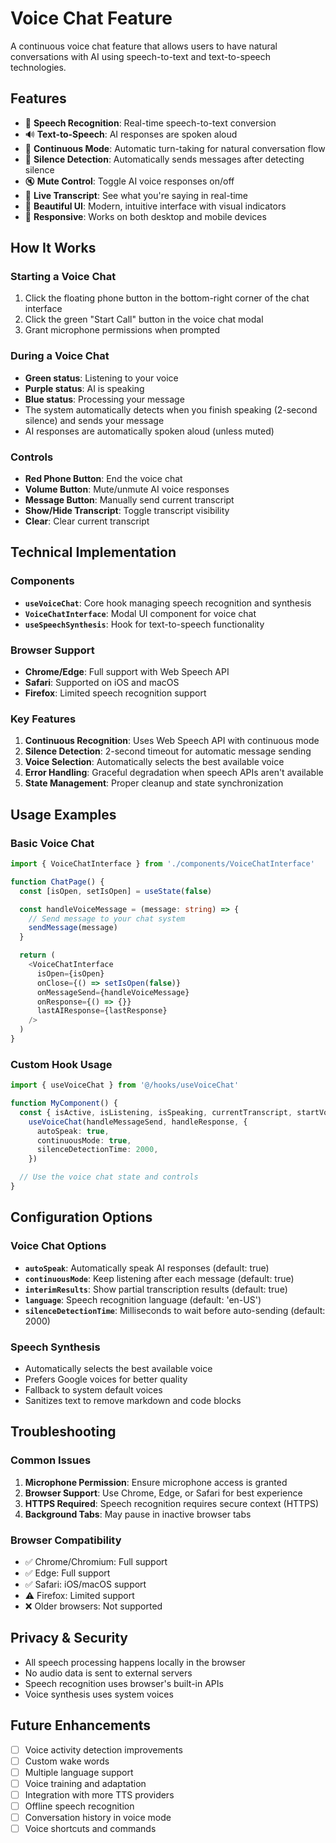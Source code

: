 # Voice Chat Feature

A continuous voice chat feature that allows users to have natural conversations with AI using speech-to-text and text-to-speech technologies.

## Features

- 🎤 **Speech Recognition**: Real-time speech-to-text conversion
- 🔊 **Text-to-Speech**: AI responses are spoken aloud
- 🔄 **Continuous Mode**: Automatic turn-taking for natural conversation flow
- 🎯 **Silence Detection**: Automatically sends messages after detecting silence
- 🔇 **Mute Control**: Toggle AI voice responses on/off
- 📝 **Live Transcript**: See what you're saying in real-time
- 🎨 **Beautiful UI**: Modern, intuitive interface with visual indicators
- 📱 **Responsive**: Works on both desktop and mobile devices

## How It Works

### Starting a Voice Chat

1. Click the floating phone button in the bottom-right corner of the chat interface
2. Click the green "Start Call" button in the voice chat modal
3. Grant microphone permissions when prompted

### During a Voice Chat

- **Green status**: Listening to your voice
- **Purple status**: AI is speaking
- **Blue status**: Processing your message
- The system automatically detects when you finish speaking (2-second silence) and sends your message
- AI responses are automatically spoken aloud (unless muted)

### Controls

- **Red Phone Button**: End the voice chat
- **Volume Button**: Mute/unmute AI voice responses
- **Message Button**: Manually send current transcript
- **Show/Hide Transcript**: Toggle transcript visibility
- **Clear**: Clear current transcript

## Technical Implementation

### Components

- **`useVoiceChat`**: Core hook managing speech recognition and synthesis
- **`VoiceChatInterface`**: Modal UI component for voice chat
- **`useSpeechSynthesis`**: Hook for text-to-speech functionality

### Browser Support

- **Chrome/Edge**: Full support with Web Speech API
- **Safari**: Supported on iOS and macOS
- **Firefox**: Limited speech recognition support

### Key Features

1. **Continuous Recognition**: Uses Web Speech API with continuous mode
2. **Silence Detection**: 2-second timeout for automatic message sending
3. **Voice Selection**: Automatically selects the best available voice
4. **Error Handling**: Graceful degradation when speech APIs aren't available
5. **State Management**: Proper cleanup and state synchronization

## Usage Examples

### Basic Voice Chat

```typescript
import { VoiceChatInterface } from './components/VoiceChatInterface'

function ChatPage() {
  const [isOpen, setIsOpen] = useState(false)

  const handleVoiceMessage = (message: string) => {
    // Send message to your chat system
    sendMessage(message)
  }

  return (
    <VoiceChatInterface
      isOpen={isOpen}
      onClose={() => setIsOpen(false)}
      onMessageSend={handleVoiceMessage}
      onResponse={() => {}}
      lastAIResponse={lastResponse}
    />
  )
}
```

### Custom Hook Usage

```typescript
import { useVoiceChat } from '@/hooks/useVoiceChat'

function MyComponent() {
  const { isActive, isListening, isSpeaking, currentTranscript, startVoiceChat, stopVoiceChat, speakResponse } =
    useVoiceChat(handleMessageSend, handleResponse, {
      autoSpeak: true,
      continuousMode: true,
      silenceDetectionTime: 2000,
    })

  // Use the voice chat state and controls
}
```

## Configuration Options

### Voice Chat Options

- **`autoSpeak`**: Automatically speak AI responses (default: true)
- **`continuousMode`**: Keep listening after each message (default: true)
- **`interimResults`**: Show partial transcription results (default: true)
- **`language`**: Speech recognition language (default: 'en-US')
- **`silenceDetectionTime`**: Milliseconds to wait before auto-sending (default: 2000)

### Speech Synthesis

- Automatically selects the best available voice
- Prefers Google voices for better quality
- Fallback to system default voices
- Sanitizes text to remove markdown and code blocks

## Troubleshooting

### Common Issues

1. **Microphone Permission**: Ensure microphone access is granted
2. **Browser Support**: Use Chrome, Edge, or Safari for best experience
3. **HTTPS Required**: Speech recognition requires secure context (HTTPS)
4. **Background Tabs**: May pause in inactive browser tabs

### Browser Compatibility

- ✅ Chrome/Chromium: Full support
- ✅ Edge: Full support
- ✅ Safari: iOS/macOS support
- ⚠️ Firefox: Limited support
- ❌ Older browsers: Not supported

## Privacy & Security

- All speech processing happens locally in the browser
- No audio data is sent to external servers
- Speech recognition uses browser's built-in APIs
- Voice synthesis uses system voices

## Future Enhancements

- [ ] Voice activity detection improvements
- [ ] Custom wake words
- [ ] Multiple language support
- [ ] Voice training and adaptation
- [ ] Integration with more TTS providers
- [ ] Offline speech recognition
- [ ] Conversation history in voice mode
- [ ] Voice shortcuts and commands
